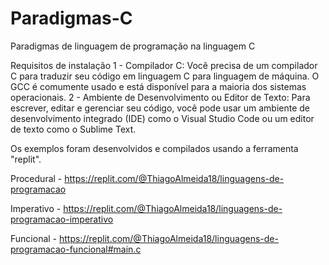 # Paradigmas-C
Paradigmas de linguagem de programação na linguagem C

Requisitos de instalação
1 - Compilador C: Você precisa de um compilador C para traduzir seu código em linguagem C para linguagem de máquina. O GCC é comumente usado e está disponível para a maioria dos sistemas operacionais.
2 - Ambiente de Desenvolvimento ou Editor de Texto: Para escrever, editar e gerenciar seu código, você pode usar um ambiente de desenvolvimento integrado (IDE) como o Visual Studio Code ou um editor de texto como o Sublime Text.

Os exemplos foram desenvolvidos e compilados usando a ferramenta "replit".

Procedural - https://replit.com/@ThiagoAlmeida18/linguagens-de-programacao

Imperativo - https://replit.com/@ThiagoAlmeida18/linguagens-de-programacao-imperativo

Funcional - https://replit.com/@ThiagoAlmeida18/linguagens-de-programacao-funcional#main.c

